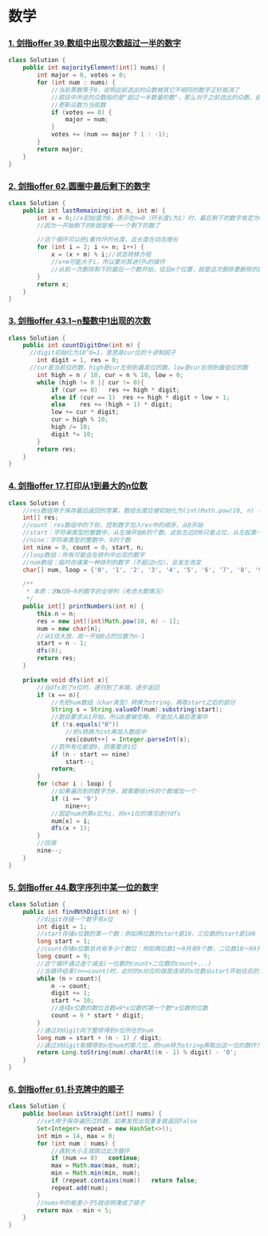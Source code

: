# 数学

### [1.  剑指offer 39.数组中出现次数超过一半的数字](https://leetcode-cn.com/problems/shu-zu-zhong-chu-xian-ci-shu-chao-guo-yi-ban-de-shu-zi-lcof/)

```java
class Solution {
    public int majorityElement(int[] nums) {
        int major = 0, votes = 0;
        for (int num : nums) {
            //当前票数等于0，说明此前选出的众数被其它不相同的数字正好抵消了
            //题目中所说的众数指的是"超过一半数量的数"，那么对于之前选出的众数，由于它"等于一半的数量"，所以不满足众数的定义了
            //更新众数为当前数
            if (votes == 0) {
                major = num;
            }
            votes += (num == major ? 1 : -1);
        }
        return major;
    }
}
```



### [2. 剑指offer 62.圆圈中最后剩下的数字](https://leetcode-cn.com/problems/yuan-quan-zhong-zui-hou-sheng-xia-de-shu-zi-lcof/)

```java
class Solution {
    public int lastRemaining(int n, int m) {
        int x = 0;//x初始值为0，表示在n=0（环长度i为1）时，最后剩下的数字肯定为0
        //因为一开始剩下的0就是唯一一个剩下的数了

        //这个循环可以把i看作环的长度，且长度在动态增长
        for (int i = 2; i <= n; i++) {
            x = (x + m) % i;//状态转移方程
            //x+m可能大于i，所以要对其进行%的操作
            //从前一次删除剩下的最后一个数开始，往后m个位置，就是这次删除要删除的数
        }
        return x;
    }
}
```



### [3. 剑指offer 43.1~n整数中1出现的次数](https://leetcode-cn.com/problems/1nzheng-shu-zhong-1chu-xian-de-ci-shu-lcof/)

```java
class Solution {
    public int countDigitOne(int n) {
      //digit初始化为10^0=1，意思是cur位的十进制因子
        int digit = 1, res = 0;
      //cur是当前位的数，high是cur左侧到最高位的数，low是cur右侧到最低位的数
        int high = n / 10, cur = n % 10, low = 0;
        while (high != 0 || cur != 0){
            if (cur == 0)   res += high * digit;
            else if (cur == 1)  res += high * digit + low + 1;
            else    res += (high + 1) * digit;
            low += cur * digit;
            cur = high % 10;
            high /= 10;
            digit *= 10;
        }
        return res;
    }
}
```



### [4. 剑指offer 17.打印从1到最大的n位数](https://leetcode-cn.com/problems/da-yin-cong-1dao-zui-da-de-nwei-shu-lcof/)

```java
class Solution {
    //res数组用于保存最后返回的答案，数组长度应被初始化为(int)Math.pow(10, n) - 1（也就是从1到最大的n位数的个数）
    int[] res;
    //count：res数组中的下标，控制数字加入res中的顺序，从0开始
    //start：字符串类型的整数中，从左端开始0的个数。这些左边的0只是占位，从左起第一个不是0的数才有意义
    //nine：字符串类型的整数中，9的个数
    int nine = 0, count = 0, start, n;
    //loop数组：所有可能会在排列中出现的数字
    //num数组：临时存储某一种排列的数字（不超过n位），会发生改变
    char[] num, loop = {'0', '1', '2', '3', '4', '5', '6', '7', '8', '9'};

    /**
     * 本质：求n位0~9的数字的全排列（考虑大数情况）
     */
    public int[] printNumbers(int n) {
        this.n = n;
        res = new int[(int)Math.pow(10, n) - 1];
        num = new char[n];
        //从1往大放，故一开始0占的位数为n-1
        start = n - 1;
        dfs(0);
        return res;
    }

    private void dfs(int x){
        //当dfs到了n位时，递归到了末端，逐步返回
        if (x == n){
            //先把num数组（char类型）转换为string，再取start之后的部分
            String s = String.valueOf(num).substring(start);
            //题目要求从1开始，所以0要被忽略，不能加入最后答案中
            if (!s.equals("0"))
                //把s转换为int再加入数组中
                res[count++] = Integer.parseInt(s);
            //若所有位都是9，则需要进1位
            if (n - start == nine)
                start--;
            return;
        }
        for (char i : loop) {
            //如果遍历到的数字为9，就需要统计9的个数增加一个
            if (i == '9')
                nine++;
            //固定num的第x位为i，对x+1位的情况进行dfs
            num[x] = i;
            dfs(x + 1);
        }
        //回溯
        nine--;
    }
}
```



### [5. 剑指offer 44.数字序列中某一位的数字](https://leetcode-cn.com/problems/shu-zi-xu-lie-zhong-mou-yi-wei-de-shu-zi-lcof/)

```java
class Solution {
    public int findNthDigit(int n) {
        //digit存储一个数字有x位
        int digit = 1;
        //start存储x位数的第一个数：例如两位数的start是10，三位数的start是100
        long start = 1;
        //count存储x位数总共有多少个数位：例如两位数1～9共有9个数，二位数10～99共有(9*10*2)个数
        long count = 9;
        //这个循环通过逐个减去(一位数的count+二位数的count+...)
        //当循环结束(n<=count)时，此时的n对应的就是连续的x位数从start开始往后的第n位
        while (n > count){
            n -= count;
            digit += 1;
            start *= 10;
            //连续x位数的数位总数=9*x位数的第一个数*x位数的位数
            count = 9 * start * digit;
        }
        //通过对digit向下整除得到n位所在的num
        long num = start + (n - 1) / digit;
        //通过对digit取模得到x在num的第几位，把num转为string再取出这一位的数作为答案
        return Long.toString(num).charAt((n - 1) % digit) - '0';
    }
}
```



### [6. 剑指offer 61.扑克牌中的顺子](https://leetcode-cn.com/problems/bu-ke-pai-zhong-de-shun-zi-lcof/)

```java
class Solution {
    public boolean isStraight(int[] nums) {
        //set用于保存遍历过的数，如果发现出现重复就返回false
        Set<Integer> repeat = new HashSet<>();
        int min = 14, max = 0;
        for (int num : nums) {
            //遇到大小王就跳过此次循环
            if (num == 0)   continue;
            max = Math.max(max, num);
            min = Math.min(min, num);
            if (repeat.contains(num))   return false;
            repeat.add(num);
        }
        //nums中的极差小于5就说明凑成了顺子
        return max - min < 5;
    }
}
```

